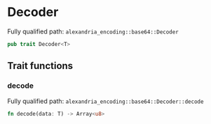 # Decoder

Fully qualified path: `alexandria_encoding::base64::Decoder`

```rust
pub trait Decoder<T>
```

## Trait functions

### decode

Fully qualified path: `alexandria_encoding::base64::Decoder::decode`

```rust
fn decode(data: T) -> Array<u8>
```


